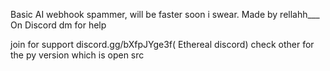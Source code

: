 Basic AI webhook spammer, will be faster soon i swear.
Made by rellahh___ On Discord dm for help

join for support discord.gg/bXfpJYge3f( Ethereal discord)
check other for the py version which is open src

